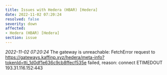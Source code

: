 ```yaml
---
title: Issues with Hedera (HBAR) [Hedera]
date: 2022-11-02 07:20:24
resolved: false
severity: down
affected:
- Hedera (HBAR) [Hedera]
section: issue
---
```


*2022-11-02 07:20:24* The gateway is unreachable: FetchError request to https://gateways.kaffinp.xyz/hedera/meta-info?tokenId=tti_1d0df1e636c9cb8ffecf535e failed, reason: connect ETIMEDOUT 193.31.116.152:443